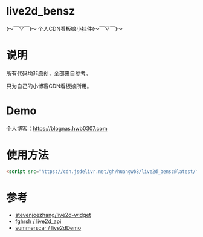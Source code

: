 # live2d_bensz
 (～￣▽￣)～ 个人CDN看板娘小挂件(～￣▽￣)～ 

# 说明

所有代码均非原创，全部来自[参考](#参考)。

只为自己的小博客CDN看板娘所用。

# Demo

个人博客：https://blognas.hwb0307.com

# 使用方法

```html
<script src="https://cdn.jsdelivr.net/gh/huangwb8/live2d_bensz@latest/front/autoload.js"></script>
```

# 参考

+ [stevenjoezhang/live2d-widget](https://github.com/stevenjoezhang)
+ [fghrsh / live2d_api](https://github.com/fghrsh/live2d_api)
+ [summerscar / live2dDemo](https://github.com/summerscar/live2dDemo)